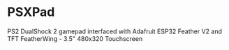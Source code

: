 # PSXPad
PS2 DualShock 2 gamepad interfaced with Adafruit ESP32 Feather V2 and TFT FeatherWing - 3.5" 480x320 Touchscreen
